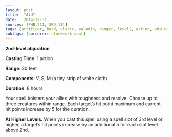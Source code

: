 ```yaml
---
layout: post
title:  "Aid"
date:   2014-12-31
sources: [PHB.211, SRD.114]
tags: [artificer, bard, cleric, paladin, ranger, level2, action, abjuration]
subtags: [sorcerer: clockwork-soul]
---
```


**2nd-level abjuration**

**Casting Time**: 1 action

**Range**: 30 feet

**Components**: V, S, M (a tiny strip of white cloth)

**Duration**: 8 hours

Your spell bolsters your allies with toughness and resolve. Choose up to three creatures within range. Each target’s hit point maximum and current hit points increase by 5 for the duration.

**At Higher Levels.** When you cast this spell using a spell slot of 3rd level or higher, a target’s hit points increase by an additional 5 for each slot level above 2nd.
